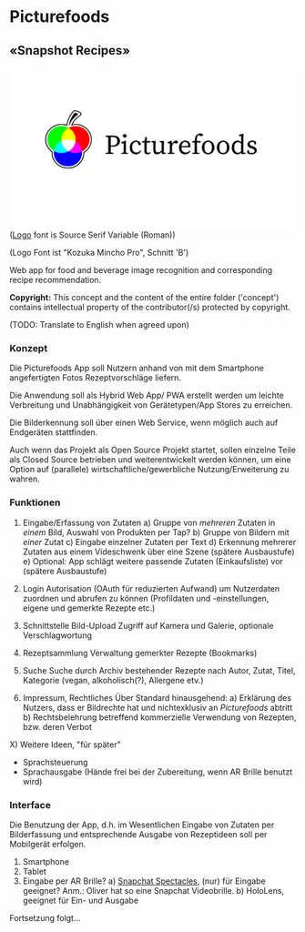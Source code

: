 # Picturefoods
## «Snapshot Recipes»

![Picturefoods Logo](concept/artwork/logo/logo-picturefoods-002.png)
([Logo](https://github.com/schafeld/picturefoods/blob/master/concept/artwork/logo/logo-picturefoods-002.png) font is Source Serif Variable (Roman))

(Logo Font ist "Kozuka Mincho Pro", Schnitt 'B')

Web app for food and beverage image recognition and corresponding recipe recommendation.

**Copyright:** This concept and the content of the entire folder ('concept') contains intellectual property of the contributor(/s) protected by copyright.

(TODO: Translate to English when agreed upon)

### Konzept 

Die Picturefoods App soll Nutzern anhand von mit dem Smartphone angefertigten Fotos Rezeptvorschläge liefern. 

Die Anwendung soll als Hybrid Web App/ PWA erstellt werden um leichte Verbreitung und Unabhängigkeit von Gerätetypen/App Stores zu erreichen.

Die Bilderkennung soll über einen Web Service, wenn möglich auch auf Endgeräten stattfinden.

Auch wenn das Projekt als Open Source Projekt startet, sollen einzelne Teile als Closed Source betrieben und weiterentwickelt werden können, um eine Option auf (parallele) wirtschaftliche/gewerbliche Nutzung/Erweiterung zu wahren.


### Funktionen

1) Eingabe/Erfassung von Zutaten 
  a) Gruppe von *mehreren* Zutaten in *einem* Bild, 
     Auswahl von Produkten per Tap?
  b) Gruppe von Bildern mit *einer* Zutat
  c) Eingabe einzelner Zutaten per Text 
  d) Erkennung mehrerer Zutaten aus einem Videschwenk über eine Szene (spätere Ausbaustufe)
  e) Optional: App schlägt weitere passende Zutaten (Einkaufsliste) vor (spätere Ausbaustufe)

2) Login
  Autorisation (OAuth für reduzierten Aufwand) um Nutzerdaten zuordnen und abrufen zu können (Profildaten und -einstellungen, eigene und gemerkte Rezepte etc.)

3) Schnittstelle Bild-Upload
  Zugriff auf Kamera und Galerie, optionale Verschlagwortung

4) Rezeptsammlung
  Verwaltung gemerkter Rezepte (Bookmarks)

5) Suche
  Suche durch Archiv bestehender Rezepte nach Autor, Zutat, Titel, Kategorie (vegan, alkoholisch(?), Allergene etv.)

6) Impressum, Rechtliches
  Über Standard hinausgehend: 
  a) Erklärung des Nutzers, dass er Bildrechte hat und nichtexklusiv an _Picturefoods_ abtritt
  b) Rechtsbelehrung betreffend kommerzielle Verwendung von Rezepten, bzw. deren Verbot

X) Weitere Ideen, "für später"
  - Sprachsteuerung
  - Sprachausgabe (Hände frei bei der Zubereitung, wenn AR Brille benutzt wird)

### Interface
Die Benutzung der App, d.h. im Wesentlichen Eingabe von Zutaten per Bilderfassung und entsprechende Ausgabe von Rezeptideen soll per Mobilgerät erfolgen.

1) Smartphone
2) Tablet
3) Eingabe per AR Brille?
  a) [Snapchat Spectacles](https://www.spectacles.com/de/), (nur) für Eingabe geeignet?
    Anm.: Oliver hat so eine Snapchat Videobrille.
  b) HoloLens, geeignet für Ein- und Ausgabe


Fortsetzung folgt...
